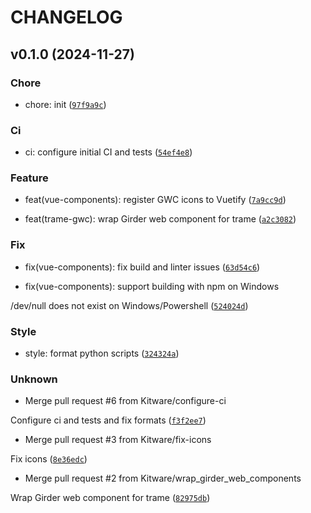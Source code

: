 # CHANGELOG



## v0.1.0 (2024-11-27)

### Chore

* chore: init ([`97f9a9c`](https://github.com/Kitware/trame-gwc/commit/97f9a9cb17882dcaf71bb0349501cbd1878749c6))

### Ci

* ci: configure initial CI and tests ([`54ef4e8`](https://github.com/Kitware/trame-gwc/commit/54ef4e8b393b53cd3d621c208043dca4128ed2d1))

### Feature

* feat(vue-components): register GWC icons to Vuetify ([`7a9cc9d`](https://github.com/Kitware/trame-gwc/commit/7a9cc9df596f29de7c3c3b42f8a8396dcefae2bb))

* feat(trame-gwc): wrap Girder web component for trame ([`a2c3082`](https://github.com/Kitware/trame-gwc/commit/a2c3082b066b77c0be38658a0a31602c7dbae613))

### Fix

* fix(vue-components): fix build and linter issues ([`63d54c6`](https://github.com/Kitware/trame-gwc/commit/63d54c6f5fcbf87ec42a31aa0fc93bcd57a17af9))

* fix(vue-components): support building with npm on Windows

/dev/null does not exist on Windows/Powershell ([`524024d`](https://github.com/Kitware/trame-gwc/commit/524024d621846348865288b30132517d7345bcf2))

### Style

* style: format python scripts ([`324324a`](https://github.com/Kitware/trame-gwc/commit/324324a8a8f816c1bfac246888020891e2351f2c))

### Unknown

* Merge pull request #6 from Kitware/configure-ci

Configure ci and tests and fix formats ([`f3f2ee7`](https://github.com/Kitware/trame-gwc/commit/f3f2ee7ecfbc8e072862f2d246f59e52a4cc1c39))

* Merge pull request #3 from Kitware/fix-icons

Fix icons ([`8e36edc`](https://github.com/Kitware/trame-gwc/commit/8e36edcc62bb362bd366f9a2543eef2f78777e8f))

* Merge pull request #2 from Kitware/wrap_girder_web_components

Wrap Girder web component for trame ([`82975db`](https://github.com/Kitware/trame-gwc/commit/82975dbbab81b6cd43bbae25d76ae50624d94c9f))
